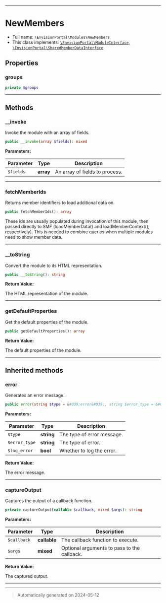 ***

# NewMembers





* Full name: `\EnvisionPortal\Modules\NewMembers`
* This class implements:
[`\EnvisionPortal\ModuleInterface`](../ModuleInterface.md), [`\EnvisionPortal\SharedMemberDataInterface`](../SharedMemberDataInterface.md)



## Properties


### groups



```php
private $groups
```






***

## Methods


### __invoke

Invoke the module with an array of fields.

```php
public __invoke(array $fields): mixed
```








**Parameters:**

| Parameter | Type | Description |
|-----------|------|-------------|
| `$fields` | **array** | An array of fields to process. |





***

### fetchMemberIds

Returns member identifiers to load additional data on.

```php
public fetchMemberIds(): array
```

These ids are usually populated during invocation of this
module, then passed directly to SMF (loadMemberData() and
loadMemberContext(), respectively).  This is needed to combine
queries when multiple modules need to show member data.










***

### __toString

Convert the module to its HTML representation.

```php
public __toString(): string
```









**Return Value:**

The HTML representation of the module.




***

### getDefaultProperties

Get the default properties of the module.

```php
public getDefaultProperties(): array
```









**Return Value:**

The default properties of the module.




***


## Inherited methods


### error

Generates an error message.

```php
public error(string $type = &#039;error&#039;, string $error_type = &#039;general&#039;, bool $log_error = false): string
```








**Parameters:**

| Parameter | Type | Description |
|-----------|------|-------------|
| `$type` | **string** | The type of error message. |
| `$error_type` | **string** | The type of error. |
| `$log_error` | **bool** | Whether to log the error. |


**Return Value:**

The error message.




***

### captureOutput

Captures the output of a callback function.

```php
private captureOutput(callable $callback, mixed $args): string
```








**Parameters:**

| Parameter | Type | Description |
|-----------|------|-------------|
| `$callback` | **callable** | The callback function to execute. |
| `$args` | **mixed** | Optional arguments to pass to the callback. |


**Return Value:**

The captured output.




***


***
> Automatically generated on 2024-05-12
